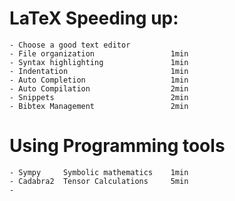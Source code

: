 # LaTeX Speeding up: 
    - Choose a good text editor 
    - File organization                 1min
    - Syntax highlighting               1min
    - Indentation                       1min
    - Auto Completion                   1min
    - Auto Compilation                  2min
    - Snippets                          2min
    - Bibtex Management                 2min

# Using Programming tools
    - Sympy     Symbolic mathematics    1min
    - Cadabra2  Tensor Calculations     5min
    - 

